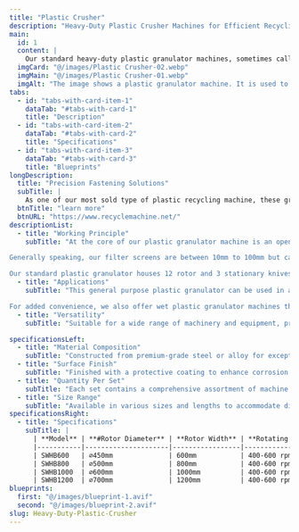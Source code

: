 ```yaml
---
title: "Plastic Crusher"
description: "Heavy-Duty Plastic Crusher Machines for Efficient Recycling"
main:
  id: 1
  content: |
    Our standard heavy-duty plastic granulator machines, sometimes called plastic crushers, are essential machines in the plastic recycling industry. These specially designed granulators are extremely durable and have the unique ability to quickly and efficiently cut various plastic streams into small uniform flakes or regrinds.
  imgCard: "@/images/Plastic Crusher-02.webp"
  imgMain: "@/images/Plastic Crusher-01.webp"
  imgAlt: "The image shows a plastic granulator machine. It is used to recycle plastic waste by breaking it down into smaller pieces. The machine has a hopper on top where the plastic waste is fed, and a chamber below where the plastic is shredded. The shredded plastic is then expelled from the machine through a discharge chute."
tabs:
  - id: "tabs-with-card-item-1"
    dataTab: "#tabs-with-card-1"
    title: "Description"
  - id: "tabs-with-card-item-2"
    dataTab: "#tabs-with-card-2"
    title: "Specifications"
  - id: "tabs-with-card-item-3"
    dataTab: "#tabs-with-card-3"
    title: "Blueprints"
longDescription:
  title: "Precision Fastening Solutions"
  subTitle: |
    As one of our most sold type of plastic recycling machine, these granulators are packaged in many of our complete recycling solutions including our popular PET bottle washing lines, plastic film recycling lines,and more.
  btnTitle: "learn more"
  btnURL: "https://www.recyclemachine.net/"
descriptionList:
  - title: "Working Principle"
    subTitle: "At the core of our plastic granulator machine is an open rotor mounted with heavy-duty knives in either a double-scissor cut or v-shape array based on your requirements. As the rotor is spun at high speeds, the rotor knives come in contact with stationary knives that are mounted within the cutting chamber. The material is continuously cut until they are small enough to pass through a screen filter.<br>

Generally speaking, our filter screens are between 10mm to 100mm but can be customized according to your requirements.<br>

Our standard plastic granulator houses 12 rotor and 3 stationary knives. All knives use only ultra durable D2 (equivalent to SDK11) high-carbon, high-chromium steel which ensures the longest usage times before requiring sharpening. All knives are easily adjustable with hydraulic assisted access to the cutting chamber."
  - title: "Applications"
    subTitle: "This general purpose plastic granulator can be used in a variety of applications for plastic recycling including but not limited to grinding plastic bottles, films, and a variety of small rigid plastics.<br>

For added convenience, we also offer wet plastic granulator machines that have additional rubber sealing and water inlet hose attached allowing a constant stream of water to be sprayed while the plastic is being cut. This helps clean the plastic scrap while keeping the blades cool during operation."
  - title: "Versatility"
    subTitle: "Suitable for a wide range of machinery and equipment, providing versatile fastening solutions for various industrial needs."

specificationsLeft:
  - title: "Material Composition"
    subTitle: "Constructed from premium-grade steel or alloy for exceptional strength and durability."
  - title: "Surface Finish"
    subTitle: "Finished with a protective coating to enhance corrosion resistance and extend service life."
  - title: "Quantity Per Set"
    subTitle: "Each set contains a comprehensive assortment of machine screws to meet diverse industrial requirements."
  - title: "Size Range"
    subTitle: "Available in various sizes and lengths to accommodate different machinery and equipment specifications."
specificationsRight:
  - title: "Specifications"
    subTitle: |
      | **Model** | **#Rotor Diameter** | **Rotor Width** | **Rotating Speed** | **Approx. Output** | **Motor Power** |
      |-----------|---------------------|-----------------|-------------------|-------------------|----------------|
      | SWHB600   | ⌀450mm              | 600mm           | 400-600 rpm       | 300 kg/h          | 37KW           |
      | SWHB800   | ⌀500mm              | 800mm           | 400-600 rpm       | 600 kg/h          | 45KW           |
      | SWHB1000  | ⌀600mm              | 1000mm          | 400-600 rpm       | 900 kg/h          | 75KW           |
      | SWHB1200  | ⌀700mm              | 1200mm          | 400-600 rpm       | 1200 kg/h         | 90KW           |
blueprints:
  first: "@/images/blueprint-1.avif"
  second: "@/images/blueprint-2.avif"
slug: Heavy-Duty-Plastic-Crusher    
---
```

